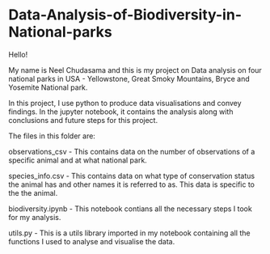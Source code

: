 # Data-Analysis-of-Biodiversity-in-National-parks

Hello!

My name is Neel Chudasama and this is my project on Data analysis on four national parks in USA - Yellowstone, Great Smoky Mountains, Bryce and Yosemite National park.

In this project, I use python to produce data visualisations and convey findings.  In the jupyter notebook, it contains the analysis along with conclusions and future steps for this project.

The files in this folder are:

observations_csv - This contains data on the number of observations of a specific animal and at what national park.

species_info.csv - This contains data on what type of conservation status the animal has and other names it is referred to as. This data is specific to the the animal. 

biodiversity.ipynb - This notebook contians all the necessary steps I took for my analysis. 

utils.py - This is a utils library imported in my notebook containing all the functions I used to analyse and visualise the data.
